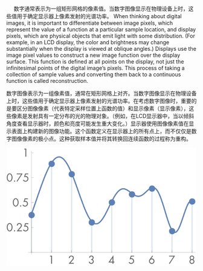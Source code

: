 #
&#160;&#160;&#160;&#160;
数字通常表示为一组矩形网格的像素值。当数字图像显示在物理设备上时，这些值用于确定显示器上像素发射的光谱功率。
 When thinking about digital images, it is important to differentiate between image pixels, which represent the value of a function at a particular sample location, and display pixels, which are physical objects that emit light with some distribution. (For example, in an LCD display, the color and brightness may change substantially when the display is viewed at oblique angles.) Displays use the image pixel values to construct a new image function over the display surface. This function is defined at all points on the display, not just the infinitesimal points of the digital image’s pixels. This process of taking a collection of sample values and converting them back to a continuous function is called reconstruction.


数字图像表示为一组像素值，通常在矩形网格上对齐。当数字图像显示在物理设备上时，这些值用于确定显示器上像素发射的光谱功率。在考虑数字图像时，重要的是要区分图像像素（代表特定采样位置上函数的值）和显示像素（显示像素），这些像素是发射具有一定分布的光的物理对象。（例如，在LCD显示器中，当以倾斜角度查看显示器时，颜色和亮度可能发生重大变化。）显示器使用图像像素值在显示表面上构建新的图像功能。这个函数定义在显示器上的所有点上，而不仅仅是数字图像像素的极小点。这种获取样本值并将其转换回连续函数的过程称为重构。

![image](assets/point-sampling.svg)
